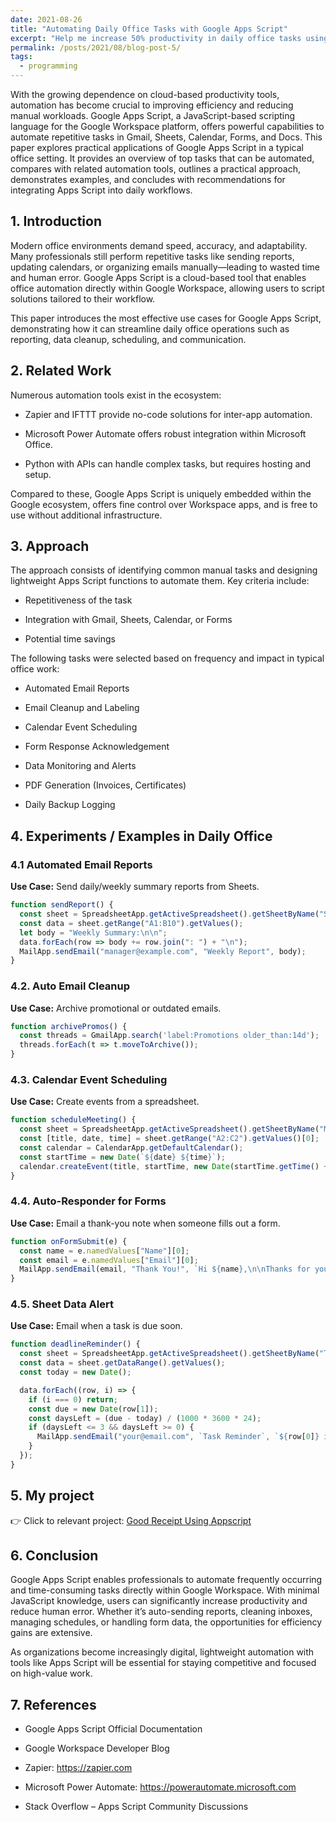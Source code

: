 ```yaml
---
date: 2021-08-26
title: "Automating Daily Office Tasks with Google Apps Script"
excerpt: "Help me increase 50% productivity in daily office tasks using Google Apps Script—Google Workspace’s built-in scripting tool, including sending 500 customized emails, sending email reports, exporting PDF, managing calendar events, building HTML web..."
permalink: /posts/2021/08/blog-post-5/
tags:
  - programming
---
```



With the growing dependence on cloud-based productivity tools, automation has become crucial to improving efficiency and reducing manual workloads. Google Apps Script, a JavaScript-based scripting language for the Google Workspace platform, offers powerful capabilities to automate repetitive tasks in Gmail, Sheets, Calendar, Forms, and Docs. This paper explores practical applications of Google Apps Script in a typical office setting. It provides an overview of top tasks that can be automated, compares with related automation tools, outlines a practical approach, demonstrates examples, and concludes with recommendations for integrating Apps Script into daily workflows.
## 1. Introduction
Modern office environments demand speed, accuracy, and adaptability. Many professionals still perform repetitive tasks like sending reports, updating calendars, or organizing emails manually—leading to wasted time and human error. Google Apps Script is a cloud-based tool that enables office automation directly within Google Workspace, allowing users to script solutions tailored to their workflow.

This paper introduces the most effective use cases for Google Apps Script, demonstrating how it can streamline daily office operations such as reporting, data cleanup, scheduling, and communication.


## 2. Related Work
Numerous automation tools exist in the ecosystem:

- Zapier and IFTTT provide no-code solutions for inter-app automation.

- Microsoft Power Automate offers robust integration within Microsoft Office.

- Python with APIs can handle complex tasks, but requires hosting and setup.

Compared to these, Google Apps Script is uniquely embedded within the Google ecosystem, offers fine control over Workspace apps, and is free to use without additional infrastructure.


## 3. Approach

The approach consists of identifying common manual tasks and designing lightweight Apps Script functions to automate them. Key criteria include:

- Repetitiveness of the task

- Integration with Gmail, Sheets, Calendar, or Forms

- Potential time savings

The following tasks were selected based on frequency and impact in typical office work:

- Automated Email Reports

- Email Cleanup and Labeling

- Calendar Event Scheduling

- Form Response Acknowledgement

- Data Monitoring and Alerts

- PDF Generation (Invoices, Certificates)

- Daily Backup Logging

## 4. Experiments / Examples in Daily Office

### 4.1 Automated Email Reports

**Use Case:** Send daily/weekly summary reports from Sheets.

```javascript
function sendReport() {
  const sheet = SpreadsheetApp.getActiveSpreadsheet().getSheetByName("Summary");
  const data = sheet.getRange("A1:B10").getValues();
  let body = "Weekly Summary:\n\n";
  data.forEach(row => body += row.join(": ") + "\n");
  MailApp.sendEmail("manager@example.com", "Weekly Report", body);
}
```

### 4.2. Auto Email Cleanup

**Use Case:** Archive promotional or outdated emails.

```javascript
function archivePromos() {
  const threads = GmailApp.search('label:Promotions older_than:14d');
  threads.forEach(t => t.moveToArchive());
}
```

### 4.3. Calendar Event Scheduling

**Use Case:** Create events from a spreadsheet.

```javascript
function scheduleMeeting() {
  const sheet = SpreadsheetApp.getActiveSpreadsheet().getSheetByName("Meetings");
  const [title, date, time] = sheet.getRange("A2:C2").getValues()[0];
  const calendar = CalendarApp.getDefaultCalendar();
  const startTime = new Date(`${date} ${time}`);
  calendar.createEvent(title, startTime, new Date(startTime.getTime() + 60 * 60 * 1000));
}
```

### 4.4. Auto-Responder for Forms

**Use Case:** Email a thank-you note when someone fills out a form.

```javascript
function onFormSubmit(e) {
  const name = e.namedValues["Name"][0];
  const email = e.namedValues["Email"][0];
  MailApp.sendEmail(email, "Thank You!", `Hi ${name},\n\nThanks for your submission!`);
}
```

### 4.5. Sheet Data Alert

**Use Case:** Email when a task is due soon.

```javascript
function deadlineReminder() {
  const sheet = SpreadsheetApp.getActiveSpreadsheet().getSheetByName("Tasks");
  const data = sheet.getDataRange().getValues();
  const today = new Date();

  data.forEach((row, i) => {
    if (i === 0) return;
    const due = new Date(row[1]);
    const daysLeft = (due - today) / (1000 * 3600 * 24);
    if (daysLeft <= 3 && daysLeft >= 0) {
      MailApp.sendEmail("your@email.com", `Task Reminder`, `${row[0]} is due in ${Math.ceil(daysLeft)} days.`);
    }
  });
}
```

## 5. My project

👉 Click to relevant project: [Good Receipt Using Appscript](/project/c02-GR/)


## 6. Conclusion

Google Apps Script enables professionals to automate frequently occurring and time-consuming tasks directly within Google Workspace. With minimal JavaScript knowledge, users can significantly increase productivity and reduce human error. Whether it’s auto-sending reports, cleaning inboxes, managing schedules, or handling form data, the opportunities for efficiency gains are extensive.

As organizations become increasingly digital, lightweight automation with tools like Apps Script will be essential for staying competitive and focused on high-value work.

## 7. References
- Google Apps Script Official Documentation

- Google Workspace Developer Blog

- Zapier: https://zapier.com

- Microsoft Power Automate: https://powerautomate.microsoft.com

- Stack Overflow – Apps Script Community Discussions
